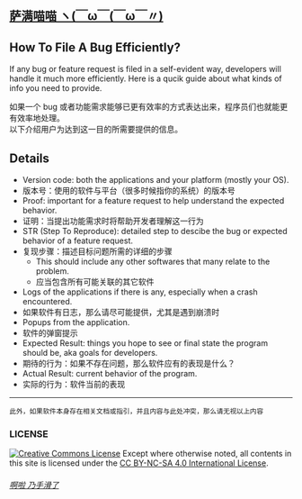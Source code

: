 ﻿## [萨满喵喵 ヽ(￣ω￣(￣ω￣〃)](https://emlvirus.github.io/)

## How To File A Bug Efficiently?

If any bug or feature request is filed in a self-evident way, developers will handle it much more efficiently.
Here is a qucik guide about what kinds of info you need to provide.

如果一个 bug 或者功能需求能够已更有效率的方式表达出来，程序员们也就能更有效率地处理。  
以下介绍用户为达到这一目的所需要提供的信息。

## Details

* Version code: both the applications and your platform (mostly your OS).
* 版本号：使用的软件与平台（很多时候指你的系统）的版本号
* Proof: important for a feature request to help understand the expected behavior.
* 证明：当提出功能需求时将帮助开发者理解这一行为
* STR (Step To Reproduce): detailed step to descibe the bug or expected behavior of a feature request.
* 复现步骤：描述目标问题所需的详细的步骤
    * This should include any other softwares that many relate to the problem.
    * 应当包含所有可能关联的其它软件
* Logs of the applications if there is any, especially when a crash encountered.
* 如果软件有日志，那么请尽可能提供，尤其是遇到崩溃时
* Popups from the application.
* 软件的弹窗提示
* Expected Result: things you hope to see or final state the program should be, aka goals for developers.
* 期待的行为：如果不存在问题，那么软件应有的表现是什么？
* Actual Result: current behavior of the program.
* 实际的行为：软件当前的表现

---

    此外，如果软件本身存在相关文档或指引，并且内容与此处冲突，那么请无视以上内容

### LICENSE
<a rel="license" href="http://creativecommons.org/licenses/by-nc-sa/4.0/"><img alt="Creative Commons License" style="border-width:0" src="https://i.creativecommons.org/l/by-nc-sa/4.0/88x31.png" /></a> Except where otherwise noted, all contents in this site is licensed under the <a rel="license" href="http://creativecommons.org/licenses/by-nc-sa/4.0/">CC BY-NC-SA 4.0 International License</a>.

###### [啊啦 乃手滑了](..\homepage.html#table-of-contents)
